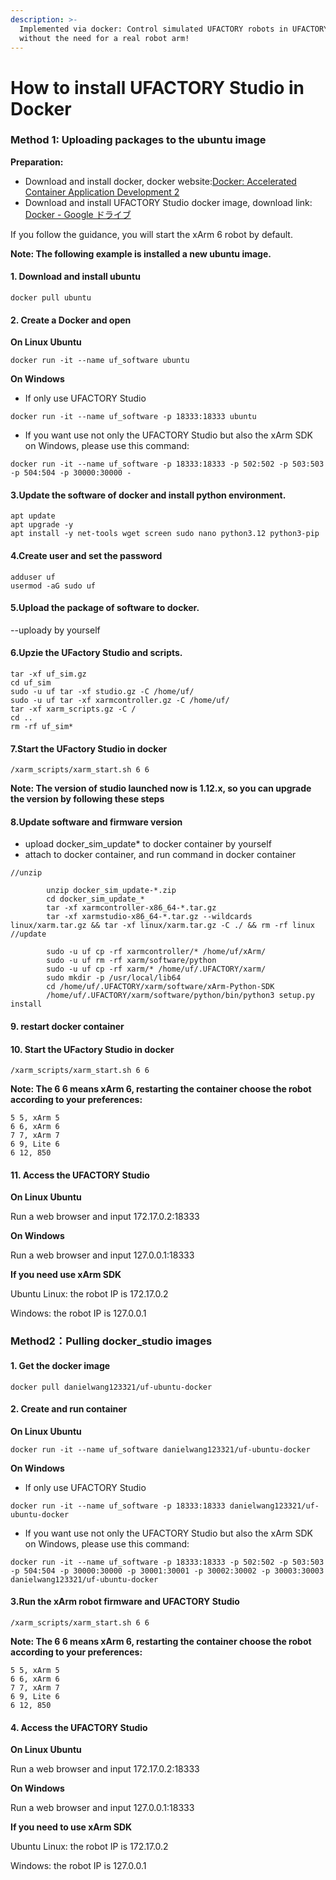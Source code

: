 ```yaml
---
description: >-
  Implemented via docker: Control simulated UFACTORY robots in UFACTORY Studio
  without the need for a real robot arm!
---
```


# How to install UFACTORY Studio in Docker

### Method 1: Uploading packages to the ubuntu image <a href="#method-1-uploading-packages-to-the-ubuntu-image" id="method-1-uploading-packages-to-the-ubuntu-image"></a>

**Preparation:**

* Download and install docker, docker website:[Docker: Accelerated Container Application Development 2](https://www.docker.com/)
* Download and install UFACTORY Studio docker image, download link:[ Docker - Google ドライブ](https://drive.google.com/drive/folders/1gae-RRkVPG7pH7n3KtrRHRkzKYW0GTbO)

If you follow the guidance, you will start the xArm 6 robot by default.

**Note: The following example is installed a new ubuntu image.**

#### 1. Download and install ubuntu <a href="#id-1.download-and-install-ubuntu" id="id-1.download-and-install-ubuntu"></a>

```
docker pull ubuntu
```

#### 2. Create a Docker and open <a href="#id-2.create-a-docker-and-open" id="id-2.create-a-docker-and-open"></a>

**On Linux Ubuntu**

```
docker run -it --name uf_software ubuntu
```

**On Windows**

* If only use UFACTORY Studio

```
docker run -it --name uf_software -p 18333:18333 ubuntu
```

* If you want use not only the UFACTORY Studio but also the xArm SDK on Windows, please use this command:

```
docker run -it --name uf_software -p 18333:18333 -p 502:502 -p 503:503 -p 504:504 -p 30000:30000 -
```

#### 3.Update the software of docker and install python environment. <a href="#id-3.update-the-software-of-docker-and-install-python-environment" id="id-3.update-the-software-of-docker-and-install-python-environment"></a>

```
apt update 
apt upgrade -y 
apt install -y net-tools wget screen sudo nano python3.12 python3-pip
```

#### 4.Create user and set the password <a href="#id-4.create-user-and-set-the-password" id="id-4.create-user-and-set-the-password"></a>

```
adduser uf 
usermod -aG sudo uf 
```

#### 5.Upload the package of software to docker. <a href="#id-5.upload-the-package-of-software-to-docker" id="id-5.upload-the-package-of-software-to-docker"></a>

\--uploady by yourself

#### 6.Upzie the UFactory Studio and scripts. <a href="#id-6.upzie-the-ufactory-studio-and-scripts" id="id-6.upzie-the-ufactory-studio-and-scripts"></a>

```
tar -xf uf_sim.gz 
cd uf_sim
sudo -u uf tar -xf studio.gz -C /home/uf/ 
sudo -u uf tar -xf xarmcontroller.gz -C /home/uf/ 
tar -xf xarm_scripts.gz -C / 
cd .. 
rm -rf uf_sim* 
```

#### 7.Start the UFactory Studio in docker <a href="#id-7.start-the-ufactory-studio-in-docker" id="id-7.start-the-ufactory-studio-in-docker"></a>

```
/xarm_scripts/xarm_start.sh 6 6
```

**Note: The version of studio launched now is 1.12.x, so you can upgrade the version by following these steps**

#### 8.Update software and firmware version <a href="#id-8.update-software-and-firmware-version" id="id-8.update-software-and-firmware-version"></a>

* upload docker\_sim\_update\* to docker container by yourself
* attach to docker container, and run command in docker container

```
//unzip

        unzip docker_sim_update-*.zip
        cd docker_sim_update_*
        tar -xf xarmcontroller-x86_64-*.tar.gz
        tar -xf xarmstudio-x86_64-*.tar.gz --wildcards linux/xarm.tar.gz && tar -xf linux/xarm.tar.gz -C ./ && rm -rf linux
//update

        sudo -u uf cp -rf xarmcontroller/* /home/uf/xArm/
        sudo -u uf rm -rf xarm/software/python
        sudo -u uf cp -rf xarm/* /home/uf/.UFACTORY/xarm/
        sudo mkdir -p /usr/local/lib64
        cd /home/uf/.UFACTORY/xarm/software/xArm-Python-SDK
        /home/uf/.UFACTORY/xarm/software/python/bin/python3 setup.py install
```

#### 9. restart docker container <a href="#id-9.restart-docker-container" id="id-9.restart-docker-container"></a>

#### 10. Start the UFactory Studio in docker <a href="#id-10.-start-the-ufactory-studio-in-docker" id="id-10.-start-the-ufactory-studio-in-docker"></a>

```
/xarm_scripts/xarm_start.sh 6 6
```

**Note: The 6 6 means xArm 6, restarting the container choose the robot according to your preferences:**

```
5 5, xArm 5
6 6, xArm 6
7 7, xArm 7
6 9, Lite 6
6 12, 850
```

#### 11. Access the UFACTORY Studio <a href="#id-11.access-the-ufactory-studio" id="id-11.access-the-ufactory-studio"></a>

**On Linux Ubuntu**

Run a web browser and input 172.17.0.2:18333

**On Windows**

Run a web browser and input 127.0.0.1:18333

**If you need use xArm SDK**

Ubuntu Linux: the robot IP is 172.17.0.2

Windows: the robot IP is 127.0.0.1

### Method2：Pulling docker\_studio images <a href="#method2-pulling-docker_studio-images" id="method2-pulling-docker_studio-images"></a>

#### 1. Get the docker image <a href="#id-1.get-the-docker-image" id="id-1.get-the-docker-image"></a>

```
docker pull danielwang123321/uf-ubuntu-docker
```

#### 2. Create and run container <a href="#id-2.create-and-run-container" id="id-2.create-and-run-container"></a>

**On Linux Ubuntu**

```
docker run -it --name uf_software danielwang123321/uf-ubuntu-docker
```

**On Windows**

* If only use UFACTORY Studio

```
docker run -it --name uf_software -p 18333:18333 danielwang123321/uf-ubuntu-docker
```

* If you want use not only the UFACTORY Studio but also the xArm SDK on Windows, please use this command:

```
docker run -it --name uf_software -p 18333:18333 -p 502:502 -p 503:503 -p 504:504 -p 30000:30000 -p 30001:30001 -p 30002:30002 -p 30003:30003  danielwang123321/uf-ubuntu-docker
```

#### 3.Run the xArm robot firmware and UFACTORY Studio <a href="#id-3.run-the-xarm-robot-firmware-and-ufactory-studio" id="id-3.run-the-xarm-robot-firmware-and-ufactory-studio"></a>

```
/xarm_scripts/xarm_start.sh 6 6
```

**Note: The 6 6 means xArm 6, restarting the container choose the robot according to your preferences:**

```
5 5, xArm 5
6 6, xArm 6
7 7, xArm 7
6 9, Lite 6
6 12, 850
```

#### 4. Access the UFACTORY Studio <a href="#id-4.access-the-ufactory-studio" id="id-4.access-the-ufactory-studio"></a>

**On Linux Ubuntu**

Run a web browser and input 172.17.0.2:18333

**On Windows**

Run a web browser and input 127.0.0.1:18333

**If you need to use xArm SDK**

Ubuntu Linux: the robot IP is 172.17.0.2

Windows: the robot IP is 127.0.0.1
